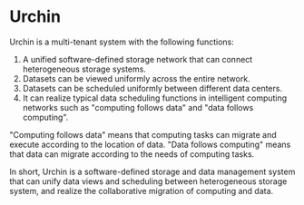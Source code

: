# Urchin

Urchin is a multi-tenant system with the following functions:
1. A unified software-defined storage network that can connect heterogeneous storage systems. 
2. Datasets can be viewed uniformly across the entire network.
3. Datasets can be scheduled uniformly between different data centers. 
4. It can realize typical data scheduling functions in intelligent computing networks such as "computing follows data" and "data follows computing". 

"Computing follows data" means that computing tasks can migrate and execute according to the location of data.  "Data follows computing" means that data can migrate according to the needs of computing tasks.

In short, Urchin is a software-defined storage and data management system that can unify data views and scheduling between heterogeneous storage system, and realize the collaborative migration of computing and data.

